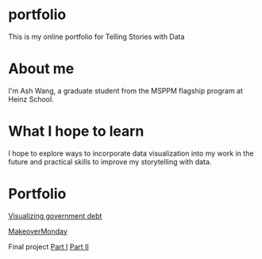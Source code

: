 # portfolio
This is my online portfolio for Telling Stories with Data

# About me
I'm Ash Wang, a graduate student from the MSPPM flagship program at Heinz School.

# What I hope to learn
I hope to explore ways to incorporate data visualization into my work in the future and practical skills to improve my storytelling with data.

# Portfolio
[Visualizing government debt](/dataviz2.md)

[MakeoverMonday](/MakeoverMonday.md)

Final project 
[Part I](/final_project_1.md)
[Part II](/final_project_2.md)
